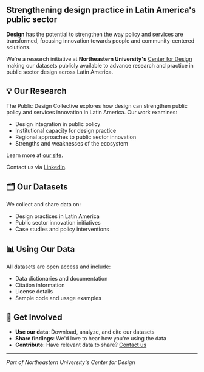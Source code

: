 ## Strengthening design practice in Latin America's public sector

**Design** has the potential to strengthen the way policy and services are transformed, focusing innovation towards people and community-centered solutions. 

We're a research initiative at **Northeastern University's** [Center for Design](https://camd.northeastern.edu/center-for-design/) making our datasets publicly available to advance research and practice in public sector design across Latin America.


## 💡 Our Research

The Public Design Collective explores how design can strengthen public policy and services innovation in Latin America. Our work examines:
- Design integration in public policy
- Institutional capacity for design practice
- Regional approaches to public sector innovation
- Strengths and weaknesses of the ecosystem

Learn more at [our site](https://publicdesigncollective.com).

Contact us via [LinkedIn](https://www.linkedin.com/company/public-design-collective/).


## 🗂️ Our Datasets

We collect and share data on:
- Design practices in Latin America
- Public sector innovation initiatives
- Case studies and policy interventions


## 📊 Using Our Data

All datasets are open access and include:
- Data dictionaries and documentation
- Citation information
- License details
- Sample code and usage examples


## 🤝 Get Involved

- **Use our data**: Download, analyze, and cite our datasets
- **Share findings**: We'd love to hear how you're using the data
- **Contribute**: Have relevant data to share? [Contact us](mailto:t.rosado@northeastern.edu)

---

*Part of Northeastern University's Center for Design*
